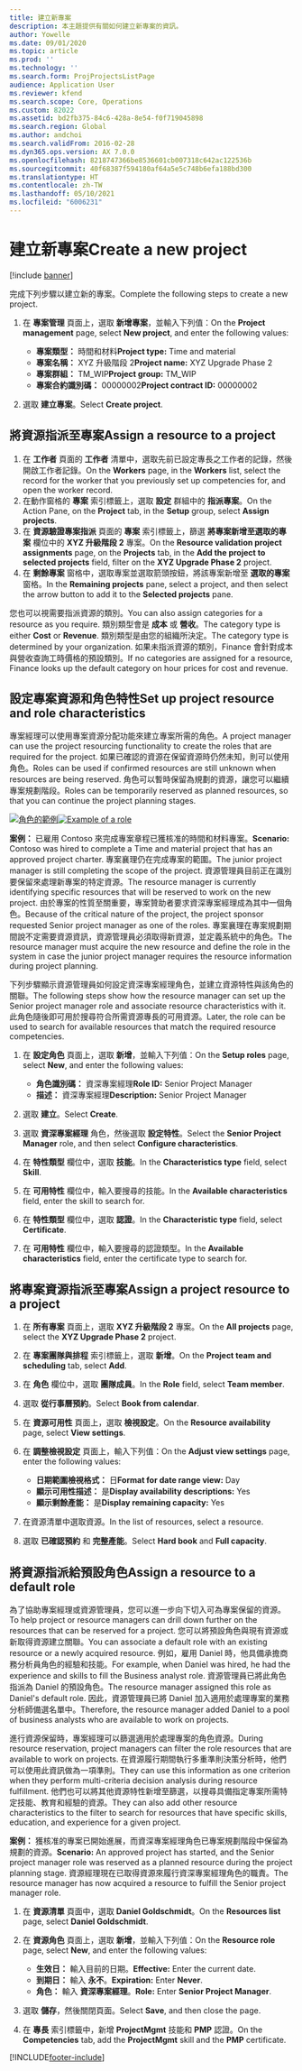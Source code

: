 ```yaml
---
title: 建立新專案
description: 本主題提供有關如何建立新專案的資訊。
author: Yowelle
ms.date: 09/01/2020
ms.topic: article
ms.prod: ''
ms.technology: ''
ms.search.form: ProjProjectsListPage
audience: Application User
ms.reviewer: kfend
ms.search.scope: Core, Operations
ms.custom: 82022
ms.assetid: bd2fb375-84c6-428a-8e54-f0f719045898
ms.search.region: Global
ms.author: andchoi
ms.search.validFrom: 2016-02-28
ms.dyn365.ops.version: AX 7.0.0
ms.openlocfilehash: 8218747366be8536601cb007318c642ac122536b
ms.sourcegitcommit: 40f68387f594180af64a5e5c748b6efa188bd300
ms.translationtype: HT
ms.contentlocale: zh-TW
ms.lasthandoff: 05/10/2021
ms.locfileid: "6006231"
---
```

# <a name="create-a-new-project"></a><span data-ttu-id="afa99-103">建立新專案</span><span class="sxs-lookup"><span data-stu-id="afa99-103">Create a new project</span></span>

[!include [banner](../includes/banner.md)]

<span data-ttu-id="afa99-104">完成下列步驟以建立新的專案。</span><span class="sxs-lookup"><span data-stu-id="afa99-104">Complete the following steps to create a new project.</span></span>

1. <span data-ttu-id="afa99-105">在 **專案管理** 頁面上，選取 **新增專案**，並輸入下列值：</span><span class="sxs-lookup"><span data-stu-id="afa99-105">On the **Project management** page, select **New project**, and enter the following values:</span></span>

    - <span data-ttu-id="afa99-106">**專案類型：** 時間和材料</span><span class="sxs-lookup"><span data-stu-id="afa99-106">**Project type:** Time and material</span></span>
    - <span data-ttu-id="afa99-107">**專案名稱：** XYZ 升級階段 2</span><span class="sxs-lookup"><span data-stu-id="afa99-107">**Project name:** XYZ Upgrade Phase 2</span></span>
    - <span data-ttu-id="afa99-108">**專案群組：** TM\_WIP</span><span class="sxs-lookup"><span data-stu-id="afa99-108">**Project group:** TM\_WIP</span></span>
    - <span data-ttu-id="afa99-109">**專案合約識別碼：** 00000002</span><span class="sxs-lookup"><span data-stu-id="afa99-109">**Project contract ID:** 00000002</span></span>

2. <span data-ttu-id="afa99-110">選取 **建立專案**。</span><span class="sxs-lookup"><span data-stu-id="afa99-110">Select **Create project**.</span></span>

## <a name="assign-a-resource-to-a-project"></a><span data-ttu-id="afa99-111">將資源指派至專案</span><span class="sxs-lookup"><span data-stu-id="afa99-111">Assign a resource to a project</span></span>

1. <span data-ttu-id="afa99-112">在 **工作者** 頁面的 **工作者** 清單中，選取先前已設定專長之工作者的記錄，然後開啟工作者記錄。</span><span class="sxs-lookup"><span data-stu-id="afa99-112">On the **Workers** page, in the **Workers** list, select the record for the worker that you previously set up competencies for, and open the worker record.</span></span>
2. <span data-ttu-id="afa99-113">在動作窗格的 **專案** 索引標籤上，選取 **設定** 群組中的 **指派專案**。</span><span class="sxs-lookup"><span data-stu-id="afa99-113">On the Action Pane, on the **Project** tab, in the **Setup** group, select **Assign projects**.</span></span>
3. <span data-ttu-id="afa99-114">在 **資源驗證專案指派** 頁面的 **專案** 索引標籤上，篩選 **將專案新增至選取的專案** 欄位中的 **XYZ 升級階段 2** 專案。</span><span class="sxs-lookup"><span data-stu-id="afa99-114">On the **Resource validation project assignments** page, on the **Projects** tab, in the **Add the project to selected projects** field, filter on the **XYZ Upgrade Phase 2** project.</span></span>
4. <span data-ttu-id="afa99-115">在 **剩餘專案** 窗格中，選取專案並選取箭頭按鈕，將該專案新增至 **選取的專案** 窗格。</span><span class="sxs-lookup"><span data-stu-id="afa99-115">In the **Remaining projects** pane, select a project, and then select the arrow button to add it to the **Selected projects** pane.</span></span>

<span data-ttu-id="afa99-116">您也可以視需要指派資源的類別。</span><span class="sxs-lookup"><span data-stu-id="afa99-116">You can also assign categories for a resource as you require.</span></span> <span data-ttu-id="afa99-117">類別類型會是 **成本** 或 **營收**。</span><span class="sxs-lookup"><span data-stu-id="afa99-117">The category type is either **Cost** or **Revenue**.</span></span> <span data-ttu-id="afa99-118">類別類型是由您的組織所決定。</span><span class="sxs-lookup"><span data-stu-id="afa99-118">The category type is determined by your organization.</span></span> <span data-ttu-id="afa99-119">如果未指派資源的類別，Finance 會針對成本與營收查詢工時價格的預設類別。</span><span class="sxs-lookup"><span data-stu-id="afa99-119">If no categories are assigned for a resource, Finance looks up the default category on hour prices for cost and revenue.</span></span>

## <a name="set-up-project-resource-and-role-characteristics"></a><span data-ttu-id="afa99-120">設定專案資源和角色特性</span><span class="sxs-lookup"><span data-stu-id="afa99-120">Set up project resource and role characteristics</span></span>

<span data-ttu-id="afa99-121">專案經理可以使用專案資源分配功能來建立專案所需的角色。</span><span class="sxs-lookup"><span data-stu-id="afa99-121">A project manager can use the project resourcing functionality to create the roles that are required for the project.</span></span> <span data-ttu-id="afa99-122">如果已確認的資源在保留資源時仍然未知，則可以使用角色。</span><span class="sxs-lookup"><span data-stu-id="afa99-122">Roles can be used if confirmed resources are still unknown when resources are being reserved.</span></span> <span data-ttu-id="afa99-123">角色可以暫時保留為規劃的資源，讓您可以繼續專案規劃階段。</span><span class="sxs-lookup"><span data-stu-id="afa99-123">Roles can be temporarily reserved as planned resources, so that you can continue the project planning stages.</span></span>

<span data-ttu-id="afa99-124">[![角色的範例](./media/projectresourcing05.jpg)](./media/projectresourcing05.jpg)</span><span class="sxs-lookup"><span data-stu-id="afa99-124">[![Example of a role](./media/projectresourcing05.jpg)](./media/projectresourcing05.jpg)</span></span> 

<span data-ttu-id="afa99-125">**案例：** 已雇用 Contoso 來完成專案章程已獲核准的時間和材料專案。</span><span class="sxs-lookup"><span data-stu-id="afa99-125">**Scenario:** Contoso was hired to complete a Time and material project that has an approved project charter.</span></span> <span data-ttu-id="afa99-126">專案襄理仍在完成專案的範圍。</span><span class="sxs-lookup"><span data-stu-id="afa99-126">The junior project manager is still completing the scope of the project.</span></span> <span data-ttu-id="afa99-127">資源管理員目前正在識別要保留來處理新專案的特定資源。</span><span class="sxs-lookup"><span data-stu-id="afa99-127">The resource manager is currently identifying specific resources that will be reserved to work on the new project.</span></span> <span data-ttu-id="afa99-128">由於專案的性質至關重要，專案贊助者要求資深專案經理成為其中一個角色。</span><span class="sxs-lookup"><span data-stu-id="afa99-128">Because of the critical nature of the project, the project sponsor requested Senior project manager as one of the roles.</span></span> <span data-ttu-id="afa99-129">專案襄理在專案規劃期間說不定需要資源資訊，資源管理員必須取得新資源，並定義系統中的角色。</span><span class="sxs-lookup"><span data-stu-id="afa99-129">The resource manager must acquire the new resource and define the role in the system in case the junior project manager requires the resource information during project planning.</span></span>

<span data-ttu-id="afa99-130">下列步驟顯示資源管理員如何設定資深專案經理角色，並建立資源特性與該角色的關聯。</span><span class="sxs-lookup"><span data-stu-id="afa99-130">The following steps show how the resource manager can set up the Senior project manager role and associate resource characteristics with it.</span></span> <span data-ttu-id="afa99-131">此角色隨後即可用於搜尋符合所需資源專長的可用資源。</span><span class="sxs-lookup"><span data-stu-id="afa99-131">Later, the role can be used to search for available resources that match the required resource competencies.</span></span>

1. <span data-ttu-id="afa99-132">在 **設定角色** 頁面上，選取 **新增**，並輸入下列值：</span><span class="sxs-lookup"><span data-stu-id="afa99-132">On the **Setup roles** page, select **New**, and enter the following values:</span></span>

    - <span data-ttu-id="afa99-133">**角色識別碼：** 資深專案經理</span><span class="sxs-lookup"><span data-stu-id="afa99-133">**Role ID:** Senior Project Manager</span></span>
    - <span data-ttu-id="afa99-134">**描述：** 資深專案經理</span><span class="sxs-lookup"><span data-stu-id="afa99-134">**Description:** Senior Project Manager</span></span>

2. <span data-ttu-id="afa99-135">選取 **建立**。</span><span class="sxs-lookup"><span data-stu-id="afa99-135">Select **Create**.</span></span>
3. <span data-ttu-id="afa99-136">選取 **資深專案經理** 角色，然後選取 **設定特性**。</span><span class="sxs-lookup"><span data-stu-id="afa99-136">Select the **Senior Project Manager** role, and then select **Configure characteristics**.</span></span>
4. <span data-ttu-id="afa99-137">在 **特性類型** 欄位中，選取 **技能**。</span><span class="sxs-lookup"><span data-stu-id="afa99-137">In the **Characteristics type** field, select **Skill**.</span></span>
5. <span data-ttu-id="afa99-138">在 **可用特性** 欄位中，輸入要搜尋的技能。</span><span class="sxs-lookup"><span data-stu-id="afa99-138">In the **Available characteristics** field, enter the skill to search for.</span></span>
6. <span data-ttu-id="afa99-139">在 **特性類型** 欄位中，選取 **認證**。</span><span class="sxs-lookup"><span data-stu-id="afa99-139">In the **Characteristic type** field, select **Certificate**.</span></span>
7. <span data-ttu-id="afa99-140">在 **可用特性** 欄位中，輸入要搜尋的認證類型。</span><span class="sxs-lookup"><span data-stu-id="afa99-140">In the **Available characteristics** field, enter the certificate type to search for.</span></span>

## <a name="assign-a-project-resource-to-a-project"></a><span data-ttu-id="afa99-141">將專案資源指派至專案</span><span class="sxs-lookup"><span data-stu-id="afa99-141">Assign a project resource to a project</span></span>

1. <span data-ttu-id="afa99-142">在 **所有專案** 頁面上，選取 **XYZ 升級階段 2** 專案。</span><span class="sxs-lookup"><span data-stu-id="afa99-142">On the **All projects** page, select the **XYZ Upgrade Phase 2** project.</span></span>
2. <span data-ttu-id="afa99-143">在 **專案團隊與排程** 索引標籤上，選取 **新增**。</span><span class="sxs-lookup"><span data-stu-id="afa99-143">On the **Project team and scheduling** tab, select **Add**.</span></span>
3. <span data-ttu-id="afa99-144">在 **角色** 欄位中，選取 **團隊成員**。</span><span class="sxs-lookup"><span data-stu-id="afa99-144">In the **Role** field, select **Team member**.</span></span>
4. <span data-ttu-id="afa99-145">選取 **從行事曆預約**。</span><span class="sxs-lookup"><span data-stu-id="afa99-145">Select **Book from calendar**.</span></span>
5. <span data-ttu-id="afa99-146">在 **資源可用性** 頁面上，選取 **檢視設定**。</span><span class="sxs-lookup"><span data-stu-id="afa99-146">On the **Resource availability** page, select **View settings**.</span></span>
6. <span data-ttu-id="afa99-147">在 **調整檢視設定** 頁面上，輸入下列值：</span><span class="sxs-lookup"><span data-stu-id="afa99-147">On the **Adjust view settings** page, enter the following values:</span></span>

    - <span data-ttu-id="afa99-148">**日期範圍檢視格式：** 日</span><span class="sxs-lookup"><span data-stu-id="afa99-148">**Format for date range view:** Day</span></span>
    - <span data-ttu-id="afa99-149">**顯示可用性描述：** 是</span><span class="sxs-lookup"><span data-stu-id="afa99-149">**Display availability descriptions:** Yes</span></span>
    - <span data-ttu-id="afa99-150">**顯示剩餘產能：** 是</span><span class="sxs-lookup"><span data-stu-id="afa99-150">**Display remaining capacity:** Yes</span></span>

7. <span data-ttu-id="afa99-151">在資源清單中選取資源。</span><span class="sxs-lookup"><span data-stu-id="afa99-151">In the list of resources, select a resource.</span></span>
8. <span data-ttu-id="afa99-152">選取 **已確認預約** 和 **完整產能**。</span><span class="sxs-lookup"><span data-stu-id="afa99-152">Select **Hard book** and **Full capacity**.</span></span>

## <a name="assign-a-resource-to-a-default-role"></a><span data-ttu-id="afa99-153">將資源指派給預設角色</span><span class="sxs-lookup"><span data-stu-id="afa99-153">Assign a resource to a default role</span></span>

<span data-ttu-id="afa99-154">為了協助專案經理或資源管理員，您可以進一步向下切入可為專案保留的資源。</span><span class="sxs-lookup"><span data-stu-id="afa99-154">To help project or resource managers can drill down further on the resources that can be reserved for a project.</span></span> <span data-ttu-id="afa99-155">您可以將預設角色與現有資源或新取得資源建立關聯。</span><span class="sxs-lookup"><span data-stu-id="afa99-155">You can associate a default role with an existing resource or a newly acquired resource.</span></span> <span data-ttu-id="afa99-156">例如，雇用 Daniel 時，他具備承擔商務分析員角色的經驗和技能。</span><span class="sxs-lookup"><span data-stu-id="afa99-156">For example, when Daniel was hired, he had the experience and skills to fill the Business analyst role.</span></span> <span data-ttu-id="afa99-157">資源管理員已將此角色指派為 Daniel 的預設角色。</span><span class="sxs-lookup"><span data-stu-id="afa99-157">The resource manager assigned this role as Daniel's default role.</span></span> <span data-ttu-id="afa99-158">因此，資源管理員已將 Daniel 加入適用於處理專案的業務分析師備選名單中。</span><span class="sxs-lookup"><span data-stu-id="afa99-158">Therefore, the resource manager added Daniel to a pool of business analysts who are available to work on projects.</span></span>

<span data-ttu-id="afa99-159">進行資源保留時，專案經理可以篩選適用於處理專案的角色資源。</span><span class="sxs-lookup"><span data-stu-id="afa99-159">During resource reservation, project managers can filter the role resources that are available to work on projects.</span></span> <span data-ttu-id="afa99-160">在資源履行期間執行多重準則決策分析時，他們可以使用此資訊做為一項準則。</span><span class="sxs-lookup"><span data-stu-id="afa99-160">They can use this information as one criterion when they perform multi-criteria decision analysis during resource fulfillment.</span></span> <span data-ttu-id="afa99-161">他們也可以將其他資源特性新增至篩選，以搜尋具備指定專案所需特定技能、教育和經驗的資源。</span><span class="sxs-lookup"><span data-stu-id="afa99-161">They can also add other resource characteristics to the filter to search for resources that have specific skills, education, and experience for a given project.</span></span>

<span data-ttu-id="afa99-162">**案例：** 獲核准的專案已開始進展，而資深專案經理角色已專案規劃階段中保留為規劃的資源。</span><span class="sxs-lookup"><span data-stu-id="afa99-162">**Scenario:** An approved project has started, and the Senior project manager role was reserved as a planned resource during the project planning stage.</span></span> <span data-ttu-id="afa99-163">資源經理現在已取得資源來履行資深專案經理角色的職責。</span><span class="sxs-lookup"><span data-stu-id="afa99-163">The resource manager has now acquired a resource to fulfill the Senior project manager role.</span></span>

1. <span data-ttu-id="afa99-164">在 **資源清單** 頁面中，選取 **Daniel Goldschmidt**。</span><span class="sxs-lookup"><span data-stu-id="afa99-164">On the **Resources list** page, select **Daniel Goldschmidt**.</span></span>
2. <span data-ttu-id="afa99-165">在 **資源角色** 頁面上，選取 **新增**，並輸入下列值：</span><span class="sxs-lookup"><span data-stu-id="afa99-165">On the **Resource role** page, select **New**, and enter the following values:</span></span>

    - <span data-ttu-id="afa99-166">**生效日：** 輸入目前的日期。</span><span class="sxs-lookup"><span data-stu-id="afa99-166">**Effective:** Enter the current date.</span></span>
    - <span data-ttu-id="afa99-167">**到期日：** 輸入 **永不**。</span><span class="sxs-lookup"><span data-stu-id="afa99-167">**Expiration:** Enter **Never**.</span></span>
    - <span data-ttu-id="afa99-168">**角色：** 輸入 **資深專案經理**。</span><span class="sxs-lookup"><span data-stu-id="afa99-168">**Role:** Enter **Senior Project Manager**.</span></span>

3. <span data-ttu-id="afa99-169">選取 **儲存**，然後關閉頁面。</span><span class="sxs-lookup"><span data-stu-id="afa99-169">Select **Save**, and then close the page.</span></span>
4. <span data-ttu-id="afa99-170">在 **專長** 索引標籤中，新增 **ProjectMgmt** 技能和 **PMP** 認證。</span><span class="sxs-lookup"><span data-stu-id="afa99-170">On the **Competencies** tab, add the **ProjectMgmt** skill and the **PMP** certificate.</span></span>


[!INCLUDE[footer-include](../includes/footer-banner.md)]